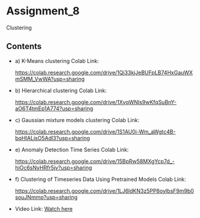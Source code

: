 # Assignment_8

Clustering

## Contents


- a) K-Means clustering Colab Link:

  https://colab.research.google.com/drive/1Qi33kjJeBUFpLB74HxGauWXmSMM_VwWA?usp=sharing

- b) Hierarchical clustering Colab Link:

   https://colab.research.google.com/drive/1XyqWNIs9wKfqSuBnY-aO6T4tmEp1A774?usp=sharing

- c) Gaussian mixture models clustering Colab Link:

   https://colab.research.google.com/drive/1S1AU0i-Wm_aWgtc4B-bqHIALjsO5Adl3?usp=sharing

- e) Anomaly Detection Time Series Colab Link:

   https://colab.research.google.com/drive/15BpRw58MXgYcp7d_-hiOc6sNyHRfr5jv?usp=sharing
  
- f) Clustering of Timeseries Data Using Pretrained Models Colab Link:
  
  https://colab.research.google.com/drive/1LJ6ldKN3z5PP8oyIbsF9m9b0souJNmmp?usp=sharing

- Video Link:  [Watch here](https://youtu.be/XvtW7Znyjbk)
